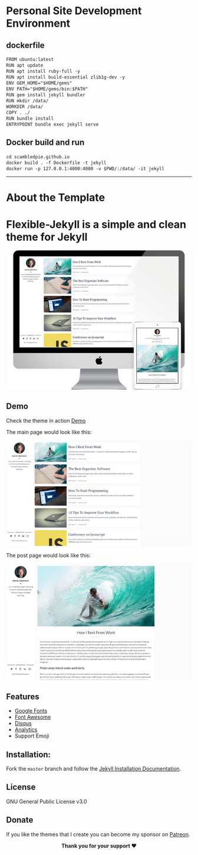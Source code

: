 
# Personal Site Development Environment
## dockerfile
```
FROM ubuntu:latest
RUN apt update
RUN apt install ruby-full -y
RUN apt install build-essential zlib1g-dev -y
ENV GEM_HOME="$HOME/gems"
ENV PATH="$HOME/gems/bin:$PATH"
RUN gem install jekyll bundler
RUN mkdir /data/
WORKDIR /data/
COPY . ./
RUN bundle install
ENTRYPOINT bundle exec jekyll serve
```
## Docker build and run
```
cd scambledpie.github.io
docker build . -f Dockerfile -t jekyll
docker run -p 127.0.0.1:4000:4000 -v $PWD/:/data/ -it jekyll
```

---
# About the Template

# Flexible-Jekyll is a simple and clean theme for Jekyll

![](https://github.com/artemsheludko/flexible-jekyll/blob/master/assets/img/promo-img.jpg?raw=true)

## Demo

Check the theme in action [Demo](https://artemsheludko.github.io/flexible-jekyll/)

The main page would look like this:

![Main page preview](https://github.com/artemsheludko/flexible-jekyll/blob/master/assets/img/home-page.jpg?raw=true)

The post page would look like this:

![Post page preview](https://github.com/artemsheludko/flexible-jekyll/blob/master/assets/img/post-example.jpg?raw=true)

## Features

- [Google Fonts](https://fonts.google.com/)
- [Font Awesome](http://fontawesome.io/)
- [Disqus](https://disqus.com/)
- [Analytics](https://analytics.google.com/analytics/web/)
- Support Emoji

## Installation:

Fork the ``master`` branch and follow the [Jekyll Installation Documentation](https://jekyllrb.com/docs/installation/).

## License

GNU General Public License v3.0

## Donate

<p>If you like the themes that I create you can become my sponsor on <a href="https://www.patreon.com/artemsheludko" target="_blank">Patreon</a>.
<p align="center"><b>Thank you for your support ❤️</b></p>
